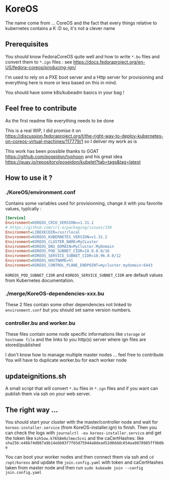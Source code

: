 # KoreOS

The name come from ... CoreOS and the fact that every things relative to kubernetes contains a K :D so, it's not a clever name

## Prerequisites

You should know FedoraCoreOS quite well and how to write `*.bu` files and convert them to `*.ign` files : see <https://docs.fedoraproject.org/en-US/fedora-coreos/producing-ign/>

I'm used to rely on a PXE boot server and a Http server for provisioning and everything here is more or less based on this in mind.

You should have some k8s/kubeadm basics in your bag !

## Feel free to contribute

As the first readme file everything needs to be done

This is a real WIP, I did promise it on <https://discussion.fedoraproject.org/t/the-right-way-to-deploy-kubernetes-on-coreos-virtual-machines/117779/1> so I deliver my work as is

This work has been possible thanks to GOAT <https://github.com/poseidon/typhoon> and his great idea <https://quay.io/repository/poseidon/kubelet?tab=tags&tag=latest>

## How to use it ?

### ./KoreOS/environment.conf

Contains some variables used for provisionning, change it with you favorite values, typîcally :

```ini
[Service]
Environment=KOREOS_CRIO_VERSION=v1.31.1
# https://github.com/cri-o/packaging/issues/150
Environment=LIBEXECDIR=/usr/local
Environment=KOREOS_KUBERNETES_VERSION=v1.31.2
Environment=KOREOS_CLUSTER_NAME=MyCLuster
Environment=KOREOS_DNS_DOMAIN=MyCluster.MyDomain
Environment=KOREOS_POD_SUBNET_CIDR=10.0.0.0/16
Environment=KOREOS_SERVICE_SUBNET_CIDR=10.96.0.0/12
Environment=KOREOS_HOSTNAME=%l
Environment=KOREOS_CONTROL_PLANE_ENDPOINT=mycluster.mydomain:6443
```

`KOREOS_POD_SUBNET_CIDR` and `KOREOS_SERVICE_SUBNET_CIDR` are default values from Kubernetes documentation.

### ./merge/KoreOS-dependencies-xxx.bu

These 2 files contain some other dependencies not linked to `environment.conf` but you should set same version numbers.

### controller.bu and worker.bu

These files contain some node specific informations like `storage` or `hostname file` and the links to you http(s) server where ign files are stored/published

I don't know how to manage multiple master nodes ... feel free to contribute
You will have to duplicate worker.bu for each worker node

## updateignitions.sh

A small script that will convert `*.bu` files in `*.ign` files and if you want can publish them via ssh on your web server.

## The right way ...

You should start your cluster with the master/controller node and wait for `koreos-installer.service` (from KoreOS-installer.ign) to finish.
Then you can check the logs with `journalctl -eu koreos-installer.service` and get the token like `kzh5ow.k7658m9zlmec5cni` and the caCertHashes: like `sha256:e46b74d087a9b14ebb03f7f65d75944a8dead52d0dddc654aa9878985ff9b0be`

You can boot your worker nodes and then connect them via ssh and `cd /opt/koreos` and update the `join.config.yaml` with token and caCertHashes taken from master node and then run `sudo kubeadm join --config join.config.yaml`
